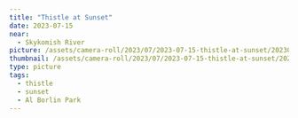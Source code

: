 ```yaml
---
title: "Thistle at Sunset"
date: 2023-07-15
near:
  - Skykomish River
picture: /assets/camera-roll/2023/07/2023-07-15-thistle-at-sunset/20230716_040427057_iOS.jpg
thumbnail: /assets/camera-roll/2023/07/2023-07-15-thistle-at-sunset/20230716_040427057_iOS-thumbnail.jpg
type: picture
tags:
  - thistle
  - sunset
  - Al Borlin Park
---
```


